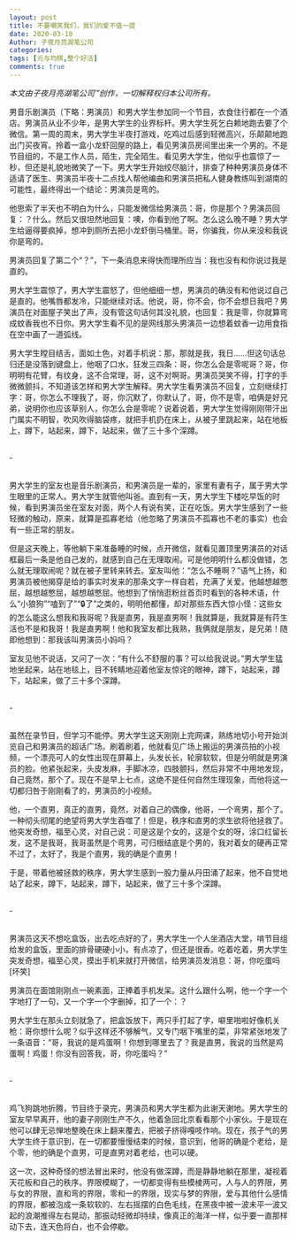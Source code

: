 ```yaml
---
layout: post
title: 不要嘲笑我们，我们的爱不值一提
date: 2020-03-10
Author: 子夜月亮湖笔公司
categories: 
tags: [元与均棋,整个好活]
comments: true
---
```


*本文由子夜月亮湖笔公司™创作，一切解释权归本公司所有。*
<!-- more -->

男音乐剧演员（下略：男演员）和男大学生参加同一个节目，衣食住行都在一个酒店。男演员从业不少年，是男大学生的业界标杆。男大学生死乞白赖地跑去要了个微信。第一周的周末，男大学生半夜打游戏，吃鸡过后感到轻微高兴，乐颠颠地跑出门买夜宵。拎着一盒小龙虾回屋的路上，看见男演员房间里出来一个男的。不是节目组的，不是工作人员，陌生，完全陌生。看见男大学生，他似乎也震惊了一秒，但还是礼貌地微笑了一下。男大学生开始绞尽脑汁，排查了种种男演员身体不适请了医生、男演员半夜十二点找人帮他编曲和男演员把私人健身教练叫到湖南的可能性，最终得出一个结论：男演员是弯的。<br>



他思索了半天也不明白为什么，只能发微信给男演员：哥，你是那个？男演员回复：？什么。然后又很坦然地回复：噢，你看到他了啊。怎么这么晚不睡？男大学生给逼得要疯掉，想冲到厕所去把小龙虾倒马桶里。哥，你骗我，你从来没和我说你是弯的。<br>



男演员回复了第二个“？”，下一条消息来得快而理所应当：我也没有和你说过我是直的。<br>



男大学生震惊了，男大学生震怒了，但他细细一想，男演员的确没有和他说过自己是直的。他嘴唇都发冷，只能继续对话。他说，哥，你不会，你不会想日我吧？男演员在对面屋子笑出了声，没有管这句话何其没礼貌，也回复：我是零，你就算弯成蚊香我也不日你。男大学生看不见的是网线那头男演员一边想着蚊香一边用食指在空中画了一道弧线。<br>



男大学生瞠目结舌，面如土色，对着手机说：那，那就是我，我日……但这句话总归还是没落到键盘上，他咽了口水，狂发三四条：哥，你怎么会是零呢哥？哥，你明明有花臂，有纹身，这不合常理，哥，这不对啊哥。男演员哭笑不得，打字的手微微颤抖，不知道该怎样和男大学生解释。男大学生看男演员不回复，立刻继续打字：哥，你怎么不理我了，哥，你沉默了，你默认了，哥，你不是零，咱俩是好兄弟，说明你也应该草别人，你怎么会是零呢？说着说着，男大学生觉得刚刚带汗出门属实不明智，吹风吹得脑袋疼，就把手机扔在床上，从被子里跳起来，站在地板上，蹲下，站起来，蹲下，站起来，做了三十多个深蹲。<br><br>



-<br><br>



男大学生的室友也是音乐剧演员，和男演员是一辈的，家里有妻有子，属于男大学生眼里的正常人。男大学生就管他叫爸。直到有一天，男大学生下楼吃早饭的时候，看到男演员坐在室友对面，两个人有说有笑，正在吃饭。男大学生感到了一些轻微的触动，原来，就算是孤寡老给（他忽略了男演员不孤寡也不老的事实）也会有一些正常的朋友。<br>



但是这天晚上，等他躺下来准备睡的时候，点开微信，就看见置顶里男演员的对话框最后一条是他自己发的，就感到自己在无理取闹。可是他明明什么都没做错，怎么就无理取闹呢？就在被子里转来转去。室友叫他：“怎么不睡啊？”语气上扬，和男演员被他揭穿是给的事实时发来的那条文字一样自若，充满了关爱。他越想越憋屈，越想越憋屈，越想越憋屈。他想到了悄悄逛粉丝首页时看到的各种术语，什么“小狼狗”“嗑到了”“🔒了”之类的，明明他都懂，却对那些东西大惊小怪：这些女的怎么能这么想我和我哥呢？我是直男，我是直男啊！我就算是，我就算是有荇生活也不是和我哥！我是直男啊！他和我室友都比我熟，我俩就是朋友，是兄弟！随即他想到：那我该叫男演员小妈吗？<br>



室友见他不说话，又问了一次：“有什么不舒服的事？可以给我说说。”男大学生猛地坐起来，站在地毯上，目不转睛地迎着他室友惊诧的眼神，蹲下，站起来，蹲下，站起来，做了三十多个深蹲。<br>
<br>


-<br><br>



虽然在录节目，但学习不能停。男大学生这天刚刚上完网课，熟练地切小号开始浏览自己和男演员的超话广场。刷着刷着，他就看见广场上搬运的男演员拍的小视频，一个漂亮可人的女性出现在屏幕上，头发长长，轮廓软软，但是分明就是男演员的脸。他紧张起来，头皮发麻，手脚冰凉，四肢颤抖，然后非常不中用地发现，自己竟然，那个了。现在不是早上七点，这绝不是任何自然生理现象，而他将这一切都归咎于刚刚看了的，男演员的小视频。<br>



他，一个直男，真正的直男，竟然，对着自己的偶像，他哥，一个弯男，那个了。一种彻头彻尾的绝望将男大学生吞噬了！但是，秩序和直男的求生欲将他拯救了。他突发奇想，福至心灵，对自己说：可是这是个女的，这是个女的呀，涂口红留长发，这不是我哥，我哥虽然是个弯男，可归根结底是个男的，我对着女的硬再正常不过了，太好了，我是个直男，我的确是个直男！<br>



于是，带着他被拯救的秩序，男大学生感到一股力量从丹田涌了起来，他不自觉地站了起来，蹲下，站起来，蹲下，站起来，做了三十多个深蹲。<br><br>



-<br><br>



男演员这天不想吃盒饭，出去吃点好的了，男大学生一个人坐酒店大堂，啃节目组给发的盒饭，里面的排骨硬硬小小，有点凉了，但还是很香。吃着吃着，男大学生突发奇想，福至心灵，摸出手机来就打开微信，给男演员发消息：哥，你吃蛋吗[坏笑]<br>



男演员在面馆刚刚点一碗素面，正捧着手机发呆。这什么跟什么啊，他一个字一个字地打了一句，又一个字一个字删掉，扣了一个：？<br>



男大学生在那头立刻就急了，把盒饭放下，两只手打起了字，噼里啪啦好像机关枪：哥你想什么呢？似乎这样还不够解气，又专门咽下嘴里的菜，非常紧张地发了一条语音：“哥，我说的是鸡蛋啊！你想到哪里去了？我是直男，我说的当然是鸡蛋啊！鸡蛋！你没有回答我，哥，你吃蛋吗？”<br><br>



-<br><br>



鸡飞狗跳地折腾，节目终于录完，男演员和男大学生都为此谢天谢地。男大学生的室友早早离开，他的妻子刚刚生产不久，他着急回北京看看那个小家伙。于是现在他可以肆无忌惮地整晚在床上翻来覆去，把被子挤得嘎吱作响。现在，孩子气的男大学生终于意识到，在一切都要慢慢结束的时候，意识到，他哥的确是个老给，是个零，他的确是个直男，可是直男对着老给，也可以硬。<br>



这一次，这种奇怪的想法冒出来时，他没有做深蹲，而是静静地躺在那里，凝视着天花板和自己的秩序。界限模糊了，一切都变得有些模棱两可，人与人的界限，男与女的界限，直和弯的界限，零和一的界限，现实与梦的界限，爱与其他什么感情的界限，都被泡成一条软软的、左右摇摆的白色毛线，在黑夜中被一波未平一波又起的浪潮推得左右晃动，那振动轻微却持续，像真正的海洋一样，似乎要一直那样动下去，连天色将白，也不会停歇。<br>
